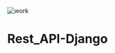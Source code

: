 ![work](https://user-images.githubusercontent.com/43230510/111377559-d96c0300-86b1-11eb-9ddf-48aae3035a71.png)
# Rest_API-Django

